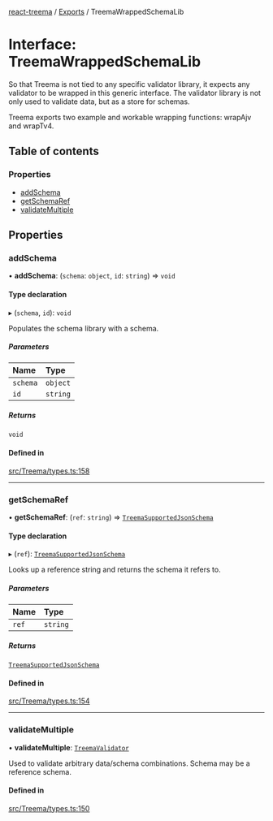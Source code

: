 [react-treema](../README.md) / [Exports](../modules.md) / TreemaWrappedSchemaLib

# Interface: TreemaWrappedSchemaLib

So that Treema is not tied to any specific validator library, it expects
any validator to be wrapped in this generic interface. The validator library
is not only used to validate data, but as a store for schemas.

Treema exports two example and workable wrapping functions: wrapAjv and wrapTv4.

## Table of contents

### Properties

- [addSchema](TreemaWrappedSchemaLib.md#addschema)
- [getSchemaRef](TreemaWrappedSchemaLib.md#getschemaref)
- [validateMultiple](TreemaWrappedSchemaLib.md#validatemultiple)

## Properties

### addSchema

• **addSchema**: (`schema`: `object`, `id`: `string`) => `void`

#### Type declaration

▸ (`schema`, `id`): `void`

Populates the schema library with a schema.

##### Parameters

| Name | Type |
| :------ | :------ |
| `schema` | `object` |
| `id` | `string` |

##### Returns

`void`

#### Defined in

[src/Treema/types.ts:158](https://github.com/sderickson/react-treema/blob/3868d5e/src/Treema/types.ts#L158)

___

### getSchemaRef

• **getSchemaRef**: (`ref`: `string`) => [`TreemaSupportedJsonSchema`](TreemaSupportedJsonSchema.md)

#### Type declaration

▸ (`ref`): [`TreemaSupportedJsonSchema`](TreemaSupportedJsonSchema.md)

Looks up a reference string and returns the schema it refers to.

##### Parameters

| Name | Type |
| :------ | :------ |
| `ref` | `string` |

##### Returns

[`TreemaSupportedJsonSchema`](TreemaSupportedJsonSchema.md)

#### Defined in

[src/Treema/types.ts:154](https://github.com/sderickson/react-treema/blob/3868d5e/src/Treema/types.ts#L154)

___

### validateMultiple

• **validateMultiple**: [`TreemaValidator`](../modules.md#treemavalidator)

Used to validate arbitrary data/schema combinations. Schema may be a
reference schema.

#### Defined in

[src/Treema/types.ts:150](https://github.com/sderickson/react-treema/blob/3868d5e/src/Treema/types.ts#L150)
